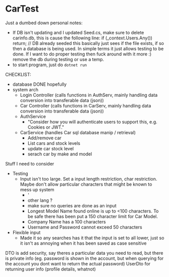 # CarTest
Just a dumbed down personal notes:
- If DB isn't updating and I updated Seed.cs, make sure to delete carinfo.db, this is cause the following line:
        if (_context.Users.Any())
            return;  // DB already seeded
    this basically just sees if the file exists, if so then a database is being used. In simple terms it just allows testing to be done. 
    If I want to do proper testing then fuck around with it more :) remove the db during testing or use a temp.
- to start program, just do `dotnet run`


CHECKLIST:
- database DONE hopefully
- system arch
    - Login Controller (calls functions in AuthServ, mainly handling data conversion into transferable data (json))
    - Car Controller (calls functions in CarServ, mainly handling data conversion into transferable data (json))
    - AuthService
        - "Consider how you will authenticate users to support this, e.g. Cookies or JWT."
    - CarService (handles Car sql database manip / retrieval)
        - Add/remove car
        - List cars and stock levels
        - update car stock level
        - serach car by make and model


Stuff I need to consider
- Testing
    - Input isn't too large. Set a input length restriction, char restriction. Maybe don't allow particular characters that might be known to mess up system
        - '
        - other lang ?
        - make sure no queries are done as an input
        - Longest Model Name found online is up to <100 characters. To be safe there has been put a 150 character limit for Car Model.
        - Company Name has a 100 characters
        - Username and Password cannot exceed 50 characters
- Flexible input
    - Made it so any searches has it that the input is set to all lower, just so it isn't as annoying when it has been saved as case sensitive


DTO is add security, say theres a particular data you need to read, but there is private info (eg. password is shown in the account, but when querying for the account you dont want to return the actual password)
UserDto for returning user info (profile details, whatnot)

